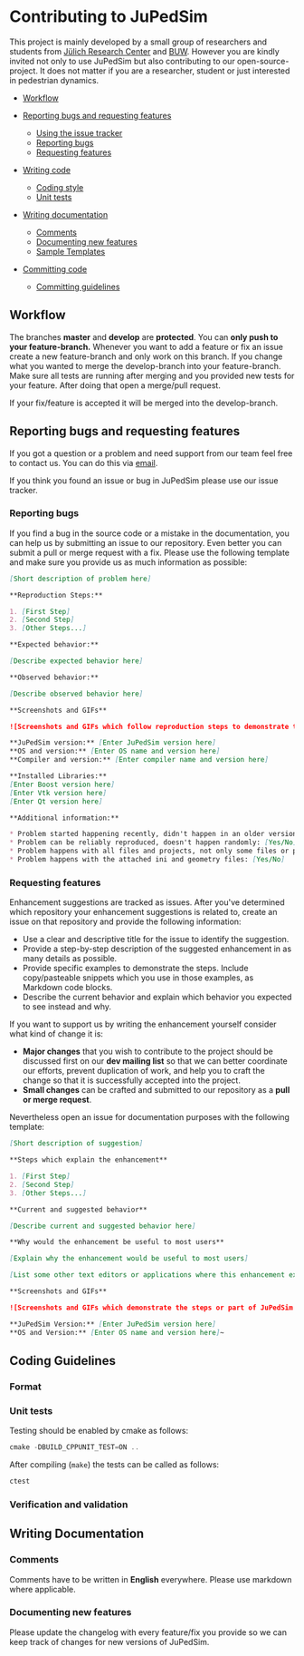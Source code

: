 Contributing to JuPedSim
========================

This project is mainly developed by a small group of researchers and students from [Jülich Research Center](http://www.fz-juelich.de/en) and [BUW](http://www.uni-wuppertal.de/).
However you are kindly invited not only to use JuPedSim but also contributing to our open-source-project.
It does not matter if you are a researcher, student or just interested in pedestrian dynamics.

- [Workflow](#workflow)

- [Reporting bugs and requesting features](#reporting-bugs-and-requesting-features)
    - [Using the issue tracker](#using-the-issue-tracker)
    - [Reporting bugs](#reporting-bugs)
    - [Requesting features](#requesting-features)

- [Writing code](#writing-code)
    - [Coding style](#coding-style)
    - [Unit tests](#unit-tests)

- [Writing documentation](#writing-documentation)
    - [Comments](#comments)
    - [Documenting new features](#documenting-new-features)
    - [Sample Templates](#sample-templates)

- [Committing code](#commiting-code)
    - [Committing guidelines](#commiting-guidelines)


## Workflow
The branches **master** and **develop** are **protected**. You can **only push to your feature-branch.**
Whenever you want to add a feature or fix an issue create a new feature-branch and only work on this branch.
If you change what you wanted to merge the develop-branch into your feature-branch.
Make sure all tests are running after merging and you provided new tests for your feature.
After doing that open a merge/pull request.

If your fix/feature is accepted it will be merged into the develop-branch.

## Reporting bugs and requesting features
If you got a question or a problem and need support from our team feel free to contact us.
You can do this via [email](mailto:dev@jupedsim.org).

If you think you found an issue or bug in JuPedSim please use our issue tracker.

### Reporting bugs

If you find a bug in the source code or a mistake in the documentation, you can help us by submitting an issue to our repository.
Even better you can submit a pull or merge request with a fix. Please use the following template and make sure you provide us as much information as possible:

~~~.md
[Short description of problem here]

**Reproduction Steps:**

1. [First Step]
2. [Second Step]
3. [Other Steps...]

**Expected behavior:**

[Describe expected behavior here]

**Observed behavior:**

[Describe observed behavior here]

**Screenshots and GIFs**

![Screenshots and GIFs which follow reproduction steps to demonstrate the problem](url)

**JuPedSim version:** [Enter JuPedSim version here]
**OS and version:** [Enter OS name and version here]
**Compiler and version:** [Enter compiler name and version here]

**Installed Libraries:**
[Enter Boost version here]
[Enter Vtk version here]
[Enter Qt version here]

**Additional information:**

* Problem started happening recently, didn't happen in an older version of JuPedSim: [Yes/No]
* Problem can be reliably reproduced, doesn't happen randomly: [Yes/No]
* Problem happens with all files and projects, not only some files or projects: [Yes/No]
* Problem happens with the attached ini and geometry files: [Yes/No]
~~~

### Requesting features

Enhancement suggestions are tracked as issues. After you've determined which repository your enhancement suggestions is related to, create an issue on that repository and provide the following information:

 * Use a clear and descriptive title for the issue to identify the suggestion.
 * Provide a step-by-step description of the suggested enhancement in as many details as possible.
 * Provide specific examples to demonstrate the steps. Include copy/pasteable snippets which you use in those examples, as Markdown code blocks.
 * Describe the current behavior and explain which behavior you expected to see instead and why.

If you want to support us by writing the enhancement yourself consider what kind of change it is:

- **Major changes** that you wish to contribute to the project should be discussed first on our **dev mailing list** so that we can better coordinate our efforts, prevent duplication of work, and help you to craft the change so that it is successfully accepted into the project.
- **Small changes** can be crafted and submitted to our repository as a **pull or merge request**.

Nevertheless open an issue for documentation purposes with the following template:

~~~.md
[Short description of suggestion]

**Steps which explain the enhancement**

1. [First Step]
2. [Second Step]
3. [Other Steps...]

**Current and suggested behavior**

[Describe current and suggested behavior here]

**Why would the enhancement be useful to most users**

[Explain why the enhancement would be useful to most users]

[List some other text editors or applications where this enhancement exists]

**Screenshots and GIFs**

![Screenshots and GIFs which demonstrate the steps or part of JuPedSim the enhancement suggestion is related to](url)

**JuPedSim Version:** [Enter JuPedSim version here]
**OS and Version:** [Enter OS name and version here]~

~~~

## Coding Guidelines

### Format

### Unit tests

Testing should be enabled by cmake as follows:
```javascript
cmake -DBUILD_CPPUNIT_TEST=ON ..
```

After compiling (`make`) the tests can be called as follows:

```javascript
ctest
```
### Verification and validation


## Writing Documentation

### Comments
Comments have to be written in **English** everywhere. Please use markdown where applicable.

### Documenting new features
Please update the changelog with every feature/fix you provide so we can keep track of changes for new versions of JuPedSim.
